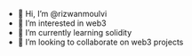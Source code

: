 - 👋 Hi, I’m @rizwanmoulvi
- 👀 I’m interested in web3
- 🌱 I’m currently learning solidity
- 💞️ I’m looking to collaborate on web3 projects


<!---
rizwanmoulvi/rizwanmoulvi is a ✨ special ✨ repository because its `README.md` (this file) appears on your GitHub profile.
You can click the Preview link to take a look at your changes.
--->
